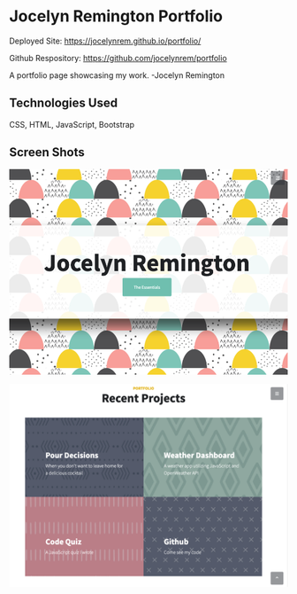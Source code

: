 # Jocelyn Remington Portfolio

Deployed Site: https://jocelynrem.github.io/portfolio/

Github Respository: https://github.com/jocelynrem/portfolio

A portfolio page showcasing my work. -Jocelyn Remington

## Technologies Used

CSS, HTML, JavaScript, Bootstrap

## Screen Shots

![Image](./assets/img/screenshot2.png)

![Image](./assets/img/screenshot1.png)

